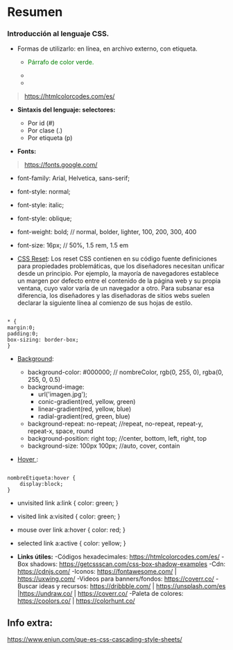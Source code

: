 # Resumen
### Introducción al lenguaje CSS.
- Formas de utilizarlo: en línea, en archivo externo, con etiqueta.
  - <p style="color:green;">Párrafo de color verde.</p>
  - <link rel="stylesheet" type="text/css" href="estilos.css">
  - <style></style> 

> https://htmlcolorcodes.com/es/

- <b>Sintaxis del lenguaje: selectores:</b>
	- Por id (#)
	- Por clase (.)
	- Por etiqueta (p)

- <b>Fonts:</b>
> https://fonts.google.com/
  - font-family: Arial, Helvetica, sans-serif; 
  - font-style: normal;
  - font-style: italic;
  - font-style: oblique;
  - font-weight:  bold; // normal, bolder, lighter, 100, 200, 300, 400
  - font-size:  16px; // 50%, 1.5 rem, 1.5 em

- <u>CSS Reset</u>:
Los reset CSS contienen en su código fuente definiciones para propiedades
problemáticas, que los diseñadores necesitan unificar desde un principio.
Por ejemplo, la mayoría de navegadores establece un margen por defecto entre el
contenido de la página web y su propia ventana, cuyo valor varía de un navegador
a otro.
Para subsanar esa diferencia, los diseñadores y las diseñadoras de sitios webs
suelen declarar la siguiente línea al comienzo de sus hojas de estilo.

<code>
* {
margin:0;
padding:0;
box-sizing: border-box;
}
</code>

- <u>Background</u>:
  - background-color: #000000; // nombreColor, rgb(0, 255, 0), rgba(0, 255, 0, 0.5)
  - background-image:
    - url('imagen.jpg');
    - conic-gradient(red, yellow, green)
    - linear-gradient(red, yellow, blue)
    - radial-gradient(red, green, blue)
  - background-repeat:  no-repeat; //repeat, no-repeat, repeat-y, repeat-x, space, round
  - background-position: right top; //center, bottom, left, right, top
  - background-size:  100px 100px; //auto, cover, contain

- <u>Hover </u>:
<code>
nombreEtiqueta:hover {
	display:block;
}
</code>

- unvisited link 
a:link {
  color: green;
}

- visited link 
a:visited {
  color: green;
}

- mouse over link
a:hover {
  color: red;
}

- selected link 
a:active {
  color: yellow;
}

- <b>Links útiles:</b>
  -Códigos hexadecimales: https://htmlcolorcodes.com/es/
	-Box shadows: https://getcssscan.com/css-box-shadow-examples
  -Cdn: https://cdnjs.com/
	-Iconos: https://fontawesome.com/ | https://uxwing.com/
	-Videos para banners/fondos: https://coverr.co/
	-Buscar ideas y recursos: https://dribbble.com/ | https://unsplash.com/es |https://undraw.co/ | https://coverr.co/
	-Paleta de colores: https://coolors.co/ | https://colorhunt.co/

## Info extra:
https://www.eniun.com/que-es-css-cascading-style-sheets/

